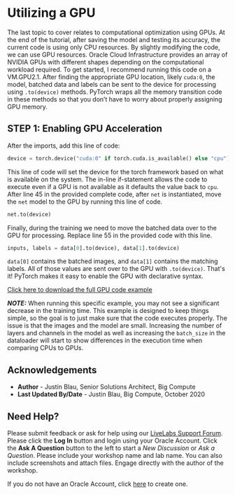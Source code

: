 # Utilizing a GPU

The last topic to cover relates to computational optimization using GPUs. At the end of the tutorial, after saving the model and testing its accuracy, the current code is using only CPU resources. By slightly modifying the code, we can use GPU resources. Oracle Cloud Infrastructure provides an array of NVIDIA GPUs with different shapes depending on the computational workload required. To get started, I recommend running this code on a VM.GPU2.1. After finding the appropriate GPU location, likely `cuda:0`, the model, batched data and labels can be sent to the device for processing using `.to(device)` methods. PyTorch wraps all the memory transition code in these methods so that you don’t have to worry about properly assigning GPU memory.

## **STEP 1**: Enabling GPU Acceleration

After the imports, add this line of code:

```python
device = torch.device("cuda:0" if torch.cuda.is_available() else "cpu")
```

This line of code will set the device for the torch framework based on what is available on the system. The in-line if-statement allows the code to execute even if a GPU is not available as it defaults the value back to `cpu`. After line 45 in the provided complete code, after `net` is instantiated, move the `net` model to the GPU by running this line of code.

```python
net.to(device)
```

Finally, during the training we need to move the batched data over to the GPU for processing. Replace line 55 in the provided code with this line.

```python
inputs, labels = data[0].to(device), data[1].to(device)
```

`data[0]` contains the batched images, and `data[1]` contains the matching labels. All of those values are sent over to the GPU with `.to(device)`. That's it! PyTorch makes it easy to enable the GPU with declarative syntax.

[Click here to download the full GPU code example](files/image-classification-pytorch-gpu.py)

***NOTE:*** When running this specific example, you may not see a significant decrease in the training time. This example is designed to keep things simple, so the goal is to just make sure that the code executes properly. The issue is that the images and the model are small. Increasing the number of layers and channels in the model as well as increasing the `batch_size` in the dataloader will start to show differences in the execution time when comparing CPUs to GPUs.

## Acknowledgements
* **Author** - Justin Blau, Senior Solutions Architect, Big Compute
* **Last Updated By/Date** - Justin Blau, Big Compute, October 2020

## Need Help?
Please submit feedback or ask for help using our [LiveLabs Support Forum](https://community.oracle.com/tech/developers/categories/livelabsdiscussions). Please click the **Log In** button and login using your Oracle Account. Click the **Ask A Question** button to the left to start a *New Discussion* or *Ask a Question*.  Please include your workshop name and lab name.  You can also include screenshots and attach files.  Engage directly with the author of the workshop.

If you do not have an Oracle Account, click [here](https://profile.oracle.com/myprofile/account/create-account.jspx) to create one.